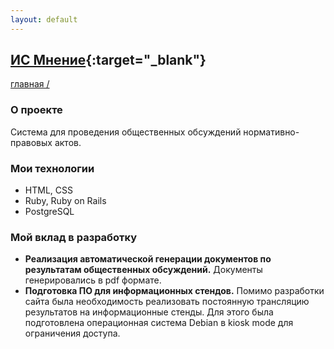```yaml
---
layout: default
---
```

## [ИС Мнение](https://dispute.kzn.ru/){:target="_blank"}
[главная /](../)

### О проекте
Система для проведения общественных обсуждений нормативно-правовых актов.

### Мои технологии
- HTML, CSS
- Ruby, Ruby on Rails
- PostgreSQL

### Мой вклад в разработку
- **Реализация автоматической генерации документов по результатам общественных обсуждений.**
  Документы генерировались в pdf формате.
- **Подготовка ПО для информационных стендов.**
  Помимо разработки сайта была необходимость реализовать постоянную трансляцию результатов на информационные стенды. Для этого была подготовлена операционная система Debian в kiosk mode для ограничения доступа.
